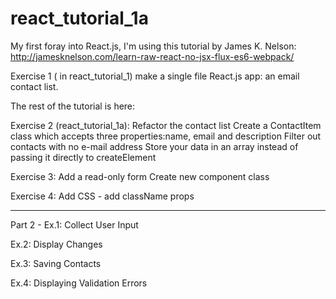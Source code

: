 # react_tutorial_1a
My first foray into React.js, I'm using this tutorial by James K. Nelson: http://jamesknelson.com/learn-raw-react-no-jsx-flux-es6-webpack/

Exercise 1 ( in react_tutorial_1) make a single file  React.js app: an email contact list.

The rest of the tutorial is here:

Exercise 2 (react_tutorial_1a): Refactor the contact list
  Create a ContactItem class which accepts three properties:name, email and description
  Filter out contacts with no e-mail address
  Store your data in an array instead of passing it directly to createElement

Exercise 3: Add a read-only form
  Create new component class

Exercise 4: Add CSS - add className props

__________________________________________

Part 2 -
Ex.1: Collect User Input

Ex.2: Display Changes

Ex.3: Saving Contacts

Ex.4: Displaying Validation Errors
